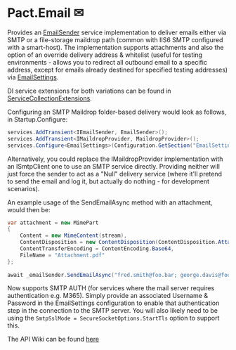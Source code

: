# Pact.Email ✉
Provides an [EmailSender](./EmailSender.cs) service implementation to deliver emails either via SMTP or a file-storage maildrop path (common with IIS6 SMTP configured with a smart-host).
The implementation supports attachments and also the option of an override delivery address & whitelist (useful for testing environments - allows you to redirect all outbound email to a specific address, except for emails already destined for specified testing addresses) via [EmailSettings](./EmailSettings.cs).

DI service extensions for both variations can be found in [ServiceCollectionExtensions](./ServiceCollectionExtensions.cs).

Configuring an SMTP Maildrop folder-based delivery would look as follows, in Startup.Configure:

```c#
services.AddTransient<IEmailSender, EmailSender>();
services.AddTransient<IMaildropProvider, MaildropProvider>();
services.Configure<EmailSettings>(Configuration.GetSection("EmailSettings"));
```

Alternatively, you could replace the IMaildropProvider implementation with an ISmtpClient one to use an SMTP service directly.
Providing neither will just force the sender to act as a "Null" delivery service (where it'll pretend to send the email and log it, but actually do nothing - for development scenarios).

An example usage of the SendEmailAsync method with an attachment, would then be:

```c#
var attachment = new MimePart
{
    Content = new MimeContent(stream),
    ContentDisposition = new ContentDisposition(ContentDisposition.Attachment),
    ContentTransferEncoding = ContentEncoding.Base64,
    FileName = "Attachment.pdf"
};
  
await _emailSender.SendEmailAsync("fred.smith@foo.bar; george.davis@foo.bar", "Hello World!", "Howdy", attachment);
```

Now supports SMTP AUTH (for services where the mail server requires authentication e.g. M365).
Simply provide an associated Username & Password in the EmailSettings configuration to enable that authentication step in the connection to the SMTP server.
You will also likely need to be using the `SmtpSslMode = SecureSocketOptions.StartTls` option to support this.

The API Wiki can be found [here](https://github.com/assureddt/pact/wiki/Pact-Email-Index)

